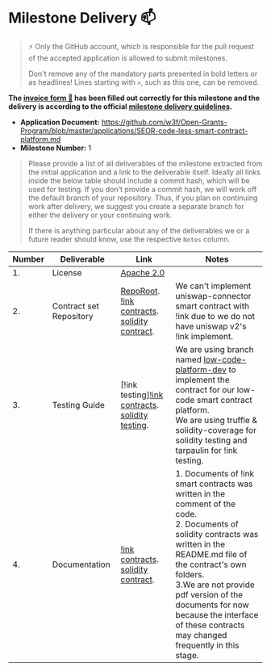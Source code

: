 # Milestone Delivery :mailbox:

> ⚡ Only the GitHub account, which is responsible for the pull request of the accepted application is allowed to submit milestones. 
> 
> Don't remove any of the mandatory parts presented in bold letters or as headlines! Lines starting with `>`, such as this one, can be removed.

**The [invoice form :pencil:](https://docs.google.com/forms/d/e/1FAIpQLSdSqj2vYjvpiIytkjcc40Pwl0Eg76WGUAq5L9e8eFuuOegmLw/viewform) has been filled out correctly for this milestone and the delivery is according to the official [milestone delivery guidelines](https://github.com/w3f/General-Grants-Program/blob/master/grants/milestone-deliverables-guidelines.md).**  

* **Application Document:** https://github.com/w3f/Open-Grants-Program/blob/master/applications/SEOR-code-less-smart-contract-platform.md
* **Milestone Number:** 1

> Please provide a list of all deliverables of the milestone extracted from the initial application and a link to the deliverable itself. Ideally all links inside the below table should include a commit hash, which will be used for testing. If you don't provide a commit hash, we will work off the default branch of your repository. Thus, if you plan on continuing work after delivery, we suggest you create a separate branch for either the delivery or your continuing work. 
> 
> If there is anything particular about any of the deliverables we or a future reader should know, use the respective `Notes` column.

| Number | Deliverable | Link | Notes |
| ------------- | ------------- | ------------- |------------- |
| 1. | License |[Apache 2.0](https://github.com/SealSC/smart-contracts/blob/low-code-platform-dev/LICENSE)| | 
| 2.  | Contract set Repository | [RepoRoot](https://github.com/SealSC/smart-contracts/tree/low-code-platform-dev).<br>[!ink contracts](https://github.com/SealSC/smart-contracts/tree/low-code-platform-dev/ink-contracts).<br>[solidity contract](https://github.com/SealSC/smart-contracts/tree/low-code-platform-dev/solidity-contracts).| We can't implement uniswap-connector smart contract  with !ink due to we do not have uniswap v2's !ink implement. | 
| 3.  | Testing Guide | [!ink testing][!ink contracts](https://github.com/SealSC/smart-contracts/tree/low-code-platform-dev/ink-contracts#testing).<br>[solidity testing](https://github.com/SealSC/smart-contracts/tree/low-code-platform-dev/solidity-contracts#testing).| We are using branch named [low-code-platform-dev](https://github.com/SealSC/smart-contracts/tree/low-code-platform-dev) to implement the contract for our low-code smart contract platform. <br>We are using truffle & solidity-coverage for solidity testing and tarpaulin for !ink testing.| 
| 4. | Documentation |[!ink contracts](https://github.com/SealSC/smart-contracts/tree/low-code-platform-dev/ink-contracts).<br>[solidity contract](https://github.com/SealSC/smart-contracts/tree/low-code-platform-dev/solidity-contracts).| 1. Documents of !ink smart contracts was written in the comment of the code. <br> 2. Documents of solidity contracts was written in the README.md file of the contract's own folders. <br> 3.We are not provide pdf version of the documents  for now because the interface of these contracts may changed frequently in this stage.  | 

